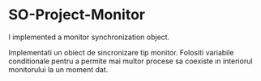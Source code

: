 # SO-Project-Monitor
I implemented a monitor synchronization object.

Implementati un obiect de sincronizare tip monitor. 
Folositi variabile conditionale pentru a permite mai multor procese sa coexiste ın interiorul monitorului la un moment dat.
